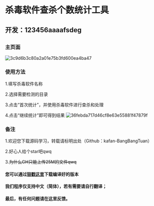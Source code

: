 # 杀毒软件查杀个数统计工具
## 开发：123456aaaafsdeg
## 
### 主页面
![3c9d6b3c80a2a01e75b3fd600ea4ba47](https://github.com/user-attachments/assets/2e5bf4fc-ccdf-4bab-8306-728fe823d3b6)

### 使用方法
1.填写杀毒软件名称

2.选择需要检测的目录

3.点击“首次统计”，并使用杀毒软件进行查杀和处理

4.点击“继续统计”即可得到结果
![36febda717d46cf8e63e55881f47879f](https://github.com/user-attachments/assets/19cd75dd-d1f8-4931-b63d-383a43c9b61f)

### 备注
1.欢迎您下载源码学习，转载请标明出处（Github：kafan-BangBangTuan）

2.好心人给个star吧qwq

3.~~为什么GH只能上传25M的文件qwq~~

#### 您可以通过[狠戳这里](https://www.123pan.com/s/kSM9-we7bd)下载编译好的版本
#### 我们程序仅支持中文（简体），若有需要请自行翻译；
#### 最后，有任何问题请在这里反馈。

